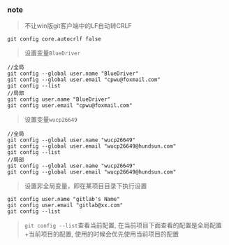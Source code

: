 ### note

> 不让win版git客户端中的LF自动转CRLF
```
git config core.autocrlf false
```
> 设置变量`BlueDriver`

```
//全局
git config --global user.name "BlueDriver"
git config --global user.email "cpwu@foxmail.com"
git config --list
//局部
git config user.name "BlueDriver"
git config user.email "cpwu@foxmail.com"
```
> 设置变量`wucp26649`

```
//全局
git config --global user.name "wucp26649"
git config --global user.email "wucp26649@hundsun.com"
git config --list
//局部
git config --global user.name "wucp26649"
git config --global user.email "wucp26649@hundsun.com"
```

> 设置非全局变量，即在某项目目录下执行设置
```
git config user.name "gitlab's Name"
git config user.email "gitlab@xx.com"
git config --list
```
> `git config --list`查看当前配置, 在当前项目下面查看的配置是全局配置+当前项目的配置, 使用的时候会优先使用当前项目的配置